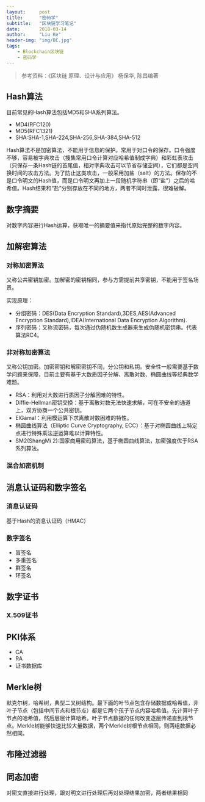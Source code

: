 ```yaml
---
layout:     post
title:      "密码学"
subtitle:   "区块链学习笔记"
date:       2018-03-14
author:     "Liu Ke"
header-img: "img/BC.jpg"
tags:
    - Blockchain区块链
    - 密码学
---
```


> 参考资料：《区块链 原理、设计与应用》 杨保华, 陈昌编著

## Hash算法

目前常见的Hash算法包括MD5和SHA系列算法。

- MD4(RFC120)
- MD5(RFC1321)
- SHA:SHA-1,SHA-224,SHA-256,SHA-384,SHA-512

Hash算法不是加密算法，不能用于信息的保护。常用于对口令的保存。口令强度不够，容易被字典攻击（搜集常用口令计算对应哈希值制成字典）和彩虹表攻击（只保存一条Hash链的首尾值，相对字典攻击可以节省存储空间），它们都是空间换时间的攻击方法。为了防止这类攻击，一般采用加盐（salt）的方法。保存的不是口令明文的Hash值，而是口令明文再加上一段随机字符串（即“盐”）之后的哈希值。Hash结果和“盐”分别存放在不同的地方，两者不同时泄露，很难破解。

## 数字摘要

对数字内容进行Hash运算，获取唯一的摘要值来指代原始完整的数字内容。

## 加解密算法

### 对称加密算法

又称公共密钥加密。加解密的密钥相同，参与方需提前共享密钥，不能用于签名场景。

实现原理：

- 分组密码：DES(Data Encryption Standard),3DES,AES(Advanced Encryption Standard),IDEA(International Data Encryption Algorithm).
- 序列密码：又称流密码，每次通过伪随机数生成器来生成伪随机密钥串。代表算法RC4。

### 非对称加密算法 

又称公钥加密。加密密钥和解密密钥不同，分公钥和私钥。安全性一般需要基于数学问题来保障，目前主要有基于大数质因子分解、离散对数、椭圆曲线等经典数学难题。

- RSA：利用对大数进行质因子分解困难的特性。
- Diffie-Hellman密钥交换：基于离散对数无法快速求解，可在不安全的通道上，双方协商一个公共密钥。
- ElGamal：利用模运算下求离散对数困难的特性。
- 椭圆曲线算法（Elliptic Curve Cryptography, ECC）：基于对椭圆曲线上特定点进行特殊乘法逆运算难以计算特性。
- SM2(ShangMi 2):国家商用密码算法，基于椭圆曲线算法，加密强度优于RSA系列算法。

### 混合加密机制

## 消息认证码和数字签名

### 消息认证码

基于Hash的消息认证码（HMAC）

### 数字签名

- 盲签名
- 多重签名
- 群签名
- 环签名

## 数字证书

### X.509证书

## PKI体系

- CA
- RA
- 证书数据库

## Merkle树

默克尔树，哈希树，典型二叉树结构。最下面的叶节点包含存储数据或哈希值，非叶子节点（包括中间节点和根节点）都是它两个孩子节点内容哈希值。先计算叶子节点的哈希值，然后层层计算哈希。叶子节点数据的任何改变逐层传递直到根节点。Merkle树能够快速比较大量数据，两个Merkle树根节点相同，则两组数据必然相同。

## 布隆过滤器

## 同态加密

对密文直接进行处理，跟对明文进行处理后再对处理结果加密，两者结果相同


